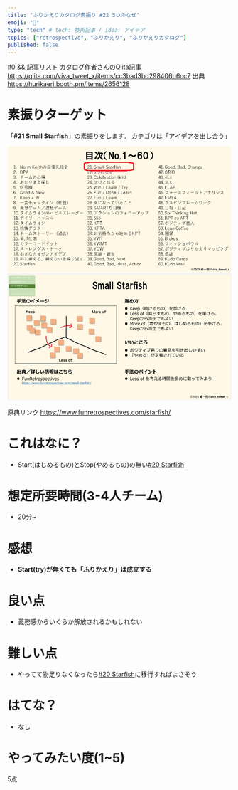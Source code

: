 ```yaml
---
title: "ふりかえりカタログ素振り #22 5つのなぜ"
emoji: "🌊"
type: "tech" # tech: 技術記事 / idea: アイデア
topics: ["retrospective", "ふりかえり", "ふりかえりカタログ"]
published: false
---
```


[#0 && 記事リスト](/datsuns/articles/retrospective-su-bu-ri-0.md)
カタログ作者さんのQiita記事
https://qiita.com/viva_tweet_x/items/cc3bad3bd298406b6cc7
出典
https://hurikaeri.booth.pm/items/2656128

# 素振りターゲット

「**\#21 Small Starfish**」の素振りをします。
カテゴリは「アイデアを出し合う」

![target](/images/retrospective-su-bu-ri/21-target.png)
![pattern](/images/retrospective-su-bu-ri/21-pattern.png)

原典リンク
https://www.funretrospectives.com/starfish/


# これはなに？

* Start(はじめるもの)とStop(やめるもの)の無い[#20 Starfish](/datsuns/articles/retrospective-su-bu-ri-20-starfish.md)

# 想定所要時間(3-4人チーム)

* 20分~

# 感想

* **Start(try)が無くても「ふりかえり」は成立する**

# 良い点

* 義務感からいくらか解放されるかもしれない

# 難しい点

* やってて物足りなくなったら[#20 Starfish](/datsuns/articles/retrospective-su-bu-ri-20-starfish.md)に移行すればよさそう

# はてな？

* なし

# やってみたい度(1~5)

5点
